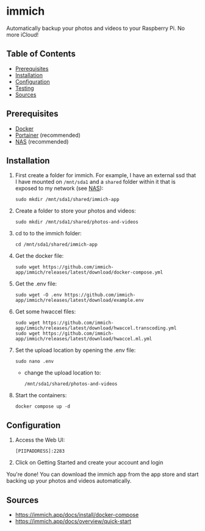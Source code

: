 # immich

Automatically backup your photos and videos to your Raspberry Pi. No more iCloud!

## Table of Contents

- [Prerequisites](#prerequisites)
- [Installation](#installation)
- [Configuration](#configuration)
- [Testing](#testing)
- [Sources](#sources)

## Prerequisites

- [Docker](/Pi-Guide/Docker.md)
- [Portainer](/Pi-Guide/Portainer.md) (recommended)
- [NAS](/Pi-Guide/NAS.md) (recommended)

## Installation

1. First create a folder for immich. For example, I have an external ssd that I have mounted on `/mnt/sda1` and a `shared` folder within it that is exposed to my network (see [NAS](/Pi-Guide/NAS.md)):
   ```
   sudo mkdir /mnt/sda1/shared/immich-app
   ```
1. Create a folder to store your photos and videos:
   ```
   sudo mkdir /mnt/sda1/shared/photos-and-videos
   ```
1. cd to to the immich folder:
   ```
   cd /mnt/sda1/shared/immich-app
   ```
1. Get the docker file:
   ```
   sudo wget https://github.com/immich-app/immich/releases/latest/download/docker-compose.yml
   ```
1. Get the .env file:
   ```
   sudo wget -O .env https://github.com/immich-app/immich/releases/latest/download/example.env
   ```
1. Get some hwaccel files:
   ```
   sudo wget https://github.com/immich-app/immich/releases/latest/download/hwaccel.transcoding.yml
   sudo wget https://github.com/immich-app/immich/releases/latest/download/hwaccel.ml.yml
   ```
1. Set the upload location by opening the .env file:
   ```
   sudo nano .env
   ```
   - change the upload location to:
     ```
     /mnt/sda1/shared/photos-and-videos
     ```
1. Start the containers:
   ```
   docker compose up -d
   ```

## Configuration

1. Access the Web UI:
   ```
   [PIIPADDRESS]:2283
   ```
1. Click on Getting Started and create your account and login

You're done! You can download the immich app from the app store and start backing up your photos and videos automatically.

## Sources

- https://immich.app/docs/install/docker-compose
- https://immich.app/docs/overview/quick-start
